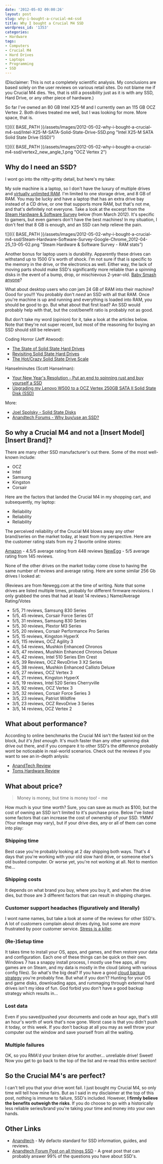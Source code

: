```yaml
---
date: '2012-05-02 09:00:26'
layout: post
slug: why-i-bought-a-crucial-m4-ssd
title: Why I bought a Crucial M4 SSD
wordpress_id: '1353'
categories:
- Hardware
tags:
- Computers
- Crucial M4
- Hard Drives
- Laptops
- Programming
- SSD
---
```


(Disclaimer: This is not a completely scientific analysis.  My conclusions are based solely on the user reviews on various retail sites.  Do not blame me if you Crucial M4 dies.  Yes, that is still a possibility just as it is with any SSD, Hard Drive, or any other piece of hardware.)

So far I've owned an 80 GB Intel X25-M and I currently own an 115 GB OCZ Vertex 2.  Both drives treated me well, but I was looking for more.  More space, that is.

![]({{ BASE_PATH }}/assets/images/2012-05-02-why-i-bought-a-crucial-m4-ssd/Intel-X25-M-SATA-Solid-State-Drive-SSD.png "Intel X25-M SATA Solid State Drive (SSD)")

![]({{ BASE_PATH }}/assets/images/2012-05-02-why-i-bought-a-crucial-m4-ssd/vertex2_new_angle_1.png "OCZ Vertex 2")

## Why do I need an SSD?

I wont go into the nitty-gritty detail, but here's my take:

My sole machine is a laptop, so I don't have the luxury of multiple drives and [virtually unlimited RAM](http://www.codinghorror.com/blog/2011/01/24-gigabytes-of-memory-ought-to-be-enough-for-anybody.html).  I'm limited to one storage drive, and 8 GB of RAM.  You may be lucky and have a laptop that has an extra drive bay instead of a CD drive, or one that supports more RAM, but that's not me, and that's definitely not everyone.  Take a look at the excerpt from the [Steam Hardware & Software Survey](http://store.steampowered.com/hwsurvey) below (from March 2012).  It's specific to gamers, but even gamers don't have the best machines!  In my situation, I don't feel that 8 GB is enough, and an SSD can help relieve the pain.

![]({{ BASE_PATH }}/assets/images/2012-05-02-why-i-bought-a-crucial-m4-ssd/Steam-Hardware-Software-Survey-Google-Chrome_2012-04-25_13-05-02.png "Steam Hardware & Software Survey - RAM stats")

Another bonus for laptop users is durability.  Apparently these drives can withstand up to 1500 G's worth of shock.  I'm not sure if that is specific to the memory in the drive, or the electronics as well.  Either way, the lack of moving parts should make SSD's significantly more reliable than a spinning disks in the event of a bump, drop, or mischievous 2-year-old.  [Baby Smash anyone](http://www.hanselman.com/babysmash/)?

What about desktop users who _can_ jam 24 GB of RAM into their machine?  Good for you!!!  You probably don't _need_ an SSD with all that RAM.  Once you're machine is up and running and everything is loaded into RAM, you should be good to go.  But what about that first load?  An SSD would probably help with that, but the cost/benefit ratio is probably not as good.

But don't take my word (opinion) for it, take a look at the articles below.  Note that they're not super recent, but most of the reasoning for buying an SSD should still be relevant:

Coding Horror (Jeff Atwood):

  * [The State of Solid State Hard Drives](http://www.codinghorror.com/blog/2009/10/the-state-of-solid-state-hard-drives.html)
  * [Revisiting Solid State Hard Drives](http://www.codinghorror.com/blog/2010/09/revisiting-solid-state-hard-drives.html)
  * [The Hot/Crazy Solid State Drive Scale](http://www.codinghorror.com/blog/2011/05/the-hot-crazy-solid-state-drive-scale.html)

Hanselminutes (Scott Hanselman):

  * [Your New Year's Resolution - Put an end to spinning rust and buy yourself a SSD](http://www.hanselman.com/blog/YourNewYearsResolutionPutAnEndToSpinningRustAndBuyYourselfASSD.aspx)
  * [Upgrading my Lenovo W500 to a OCZ Vertex 250GB SATA II Solid State Disk (SSD)](http://www.hanselman.com/blog/UpgradingMyLenovoW500ToAOCZVertex250GBSATAIISolidStateDiskSSD.aspx)

More:

  * [Joel Spolsky - Solid State Disks](http://www.joelonsoftware.com/items/2009/03/27.html)
  * [Anandtech Forums - Why buy/use an SSD?](http://forums.anandtech.com/showthread.php?p=29731857&postcount=2)

## So why a Crucial M4 and not a [Insert Model] [Insert Brand]?

There are many other SSD manufacturer's out there.  Some of the most well-known include:

  * OCZ
  * Intel
  * Samsung
  * Kingston
  * Corsair

Here are the factors that landed the Crucial M4 in my shopping cart, and subsequently, my laptop:
	
  * Reliability
  * Reliability
  * Reliability

The perceived reliability of the Crucial M4 blows away any other brand/series on the market today, at least from my perspective.  Here are the customer rating stats from my 2 favorite online stores:

[Amazon](http://www.amazon.com/Crucial-2-5-Inch-Solid-State-CT256M4SSD2/dp/B004W2JL2A/ref=sr_1_3?ie=UTF8&qid=1335543334&sr=8-3) - 4.5/5 average rating from 448 reviews
[NewEgg](http://www.newegg.com/Product/Product.aspx?Item=N82E16820148443) - 5/5 average rating from 145 reviews.

None of the other drives on the market today come close to having the same number of reviews and average rating.  Here are some similar 256 Gb drives I looked at:

(Reviews are from Newegg.com at the time of writing.  Note that some drives are listed multiple times, probably for different firmware revisions.  I only grabbed the ones that had at least 14 reviews.)
Name/Average Rating/Votes
	
  * 5/5, 71 reviews, Samsung 830 Series
  * 5/5, 45 reviews, Corsair Force Series GT
  * 5/5, 31 reviews, Samsung 830 Series
  * 5/5, 30 reviews, Plextor M3 Series
  * 5/5, 20 reviews, Corsair Performance Pro Series
  * 5/5, 15 reviews, Kingston HyperX
  * 4/5, 115 reviews, OCZ Agility 3
  * 4/5, 54 reviews, Mushkin Enhanced Chronos
  * 4/5, 47 reviews, Mushkin Enhanced Chronos Deluxe
  * 4/5, 42 reviews, Intel 510 Series Elm Crest
  * 4/5, 39 Reviews, OCZ RevoDrive 3 X2 Series
  * 4/5, 38 reviews, Mushkin Enhanced Callisto Deluxe
  * 4/5, 27 reviews, OCZ Vertex 3
  * 4/5, 21 reviews, Kingston HyperX
  * 4/5, 19 reviews, Intel 520 Series Cherryville
  * 3/5, 92 reviews, OCZ Vertex 3
  * 3/5, 32 reviews, Corsair Force Series 3
  * 3/5, 23 reviews, Patriot Wildfire
  * 3/5, 23 reviews, OCZ RevoDrive 3 Series
  * 3/5, 14 reviews, OCZ Vertex 2

## What about performance?

According to online benchmarks the Crucial M4 isn't the fastest kid on the block, _but it's fast enough_.  It's much faster than any other spinning disk drive out there, and if you compare it to other SSD's the difference probably wont be noticeable in real-world scenarios.  Check out the reviews if you want to see an in-depth anlysis:

  * [AnandTech Review](http://www.anandtech.com/show/4253/the-crucial-m4-micron-c400-ssd-review)
  * [Toms Hardware Review](http://www.tomshardware.com/reviews/m4-ssd-capacity-comparison,2957.html)

## What about price?

> Money is money, but time is money too! \- me

How much is your time worth?  Sure, you can save as much as $100, but the cost of owning an SSD isn't limited to it's purchase price. Below I've listed some factors that can increase the cost of ownership of your SSD.  YMMV (Your mileage may vary), but if your drive dies, any or all of them can come into play:

### Shipping time

Best case you're probably looking at 2 day shipping both ways.  That's 4 days that you're working with your old slow hard drive, or someone else's old busted computer.  Or worse yet, you're not working at all.  Not to mention the...

### Shipping costs

It depends on what brand you buy, where you buy it, and when the drive dies, but those are 3 different factors that can result in shipping charges.

### Customer support headaches (figuratively and literally)

I wont name names, but take a look at some of the reviews for other SSD's.  A lot of customers complain about drives dying, but some are _more_ frustrated by poor customer service. [Stress is a killer](http://en.wikipedia.org/wiki/Stress_(psychological)#Stress_responses).

### (Re-)Setup time

It takes time to install your OS, apps, and games, and then restore your data and configuration.  Each one of these things can be quick on their own.  Windows 7 has a snappy install process, I mostly use free apps, all my games are on Steam, and my data is mostly in the cloud (along with various config files).  So what's the big deal?  If you have a good [cloud backup strategy](http://www.johnnycode.com/blog/2012/04/25/my-cloud-backup-strategy/) you're probably fine.  But what if you don't?  Hunting for your OS and game disks, downloading apps, and rummaging through external hard drives isn't my idea of fun.  God forbid you don't have a good backup strategy which results in...

### Lost data

Even if you saved/pushed your documents and code an hour ago, that's still an hour's worth of work that's now gone.  Worst case is that you didn't push it today, or this week.  If you don't backup at all you may as well throw your computer out the window and save yourself from all the waiting.

### Multiple failures

OK, so you RMA'd your broken drive for another... unreliable drive!  Sweet!  Now you get to go back to the top of the list and re-read this entire section!

## So the Crucial M4's are perfect?

I can't tell you that your drive wont fail.  I just bought my Crucial M4, so only time will tell how mine fairs.  But as I said in my disclaimer at the top of this post, nothing is immune to failure, SSD's included.  However, **I firmly believe the benefits outweigh the risks**.  If you do choose to go with a historically less reliable series/brand you're taking your time and money into your own hands.

## Other Links

  * [Anandtech](http://forums.anandtech.com) - My defacto standard for SSD information, guides, and reviews.
  * [Anandtech Forum Post on all things SSD](http://forums.anandtech.com/showthread.php?t=2069761) - A great post that can probably answer 99% of the questions you have about SSD's.


